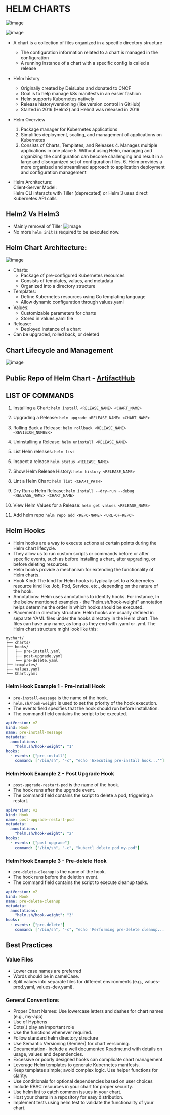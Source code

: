 # HELM CHARTS
![image](https://github.com/imprateeksh/knowledge-center/assets/78964991/6d4ae1ed-13da-485c-b265-a89003f4151e)

![image](https://github.com/imprateeksh/knowledge-center/assets/78964991/9b901498-75c8-4e66-b2e6-cf790ccf7475)

 - A chart is a collection of files organized in a specific directory structure
   - The configuration information related to a chart is managed in the configuration
   - A running instance of a chart with a specific config is called a release
 
 - Helm history
   - Originally created by DeisLabs and donated to CNCF
   - Goal is to help manage k8s manifests in an easier fashion
   - Helm supports Kubernetes natively
   - Release history/versioning (like version control in GitHub)
   - Started in 2016 (Helm2) and Helm3 was released in 2019

 - Helm Overview
	1. Package manager for Kubernetes applications
	2. Simplifies deployment, scaling, and management of applications on Kubernetes
	3. Consists of Charts, Templates, and Releases
        4. Manages multiple applications in one place
        5. Without using Helm, managing and organizing the configuration can become challenging and result in a large and disorganized set of configuration files.
        6. Helm provides a more organized and streamlined approach to application deployment and configuration management
	
 - Helm Architecture:
<br>Client-Server Model:
	<br>Helm CLI interacts with Tiller (deprecated) or Helm 3 uses direct Kubernetes API calls
## Helm2 Vs Helm3
 - Mainly removal of Tiller
   ![image](https://github.com/imprateeksh/knowledge-center/assets/78964991/30386b4f-2ef8-4888-af56-d2fc58493cac)
 - No more `helm init` is required to be executed now.

## Helm Chart Architecture:
![image](https://github.com/imprateeksh/knowledge-center/assets/78964991/1c854bda-7c60-4d29-bd9b-42c571c2e7e4)

   - Charts:
	 - Package of pre-configured Kubernetes resources
	 - Consists of templates, values, and metadata
	 - Organized into a directory structure
 - Templates:
	 -  Define Kubernetes resources using Go templating language
	 - Allow dynamic configuration through values.yaml
 - Values:
	- Customizable parameters for charts
	- Stored in values.yaml file
 - Release:
	- Deployed instance of a chart
  - Can be upgraded, rolled back, or deleted

## Chart Lifecycle and Management
![image](https://github.com/imprateeksh/knowledge-center/assets/78964991/6c859115-9229-4dd2-9a61-fe9a4dd85a0f)


## Public Repo of Helm Chart - [ArtifactHub](https://artifacthub.io/)

## LIST OF COMMANDS

1. Installing a Chart:
`helm install <RELEASE_NAME> <CHART_NAME> `

2. Upgrading a Release:
`helm upgrade <RELEASE_NAME> <CHART_NAME>` 

3. Rolling Back a Release:
	`helm rollback <RELEASE_NAME> <REVISION_NUMBER>`

4. Uninstalling a Release:
`helm uninstall <RELEASE_NAME>`

5. List Helm releases:
   `helm list`
6. Inspect a release
   `helm status <RELEASE_NAME>`

7. Show Helm Release History:
`helm history <RELEASE_NAME>`

8. Lint a Helm Chart:
`helm lint <CHART_PATH>`

9. Dry Run a Helm Release:
`helm install --dry-run --debug <RELEASE_NAME> <CHART_NAME>`

10. View Helm Values for a Release:
`helm get values <RELEASE_NAME>`

11. Add helm repo
`helm repo add <REPO-NAME> <URL-OF-REPO>`

## Helm Hooks
 - Helm hooks are a way to execute actions at certain points during the Helm chart lifecycle. 
 - They allow us to run custom scripts or commands before or after specific events, such as before installing a chart, after upgrading, or before deleting resources.
 - Helm hooks provide a mechanism for extending the functionality of Helm charts.
 - Hook Kind: The kind for Helm hooks is typically set to a Kubernetes resource kind like Job, Pod, Service, etc., depending on the nature of the hook.
 - Annotations: Helm uses annotations to identify hooks. For instance, In the below mentioned examples - the "helm.sh/hook-weight" annotation helps determine the order in which hooks should be executed.
 - Placement in directory structure: Helm hooks are usually defined in separate YAML files under the hooks directory in the Helm chart. The files can have any name, as long as they end with .yaml or .yml. The Helm chart structure might look like this:<br>
```
mychart/
├── charts/
├── hooks/
│   ├── pre-install.yaml
│   ├── post-upgrade.yaml
│   └── pre-delete.yaml
├── templates/
├── values.yaml
└── Chart.yaml

```
### Helm Hook Example 1 - Pre-install Hook
 - `pre-install-message` is the name of the hook.
 - `helm.sh/hook-weight` is used to set the priority of the hook execution.
 - The events field specifies that the hook should run before installation.
 - The command field contains the script to be executed.

```yaml
apiVersion: v2
kind: Hook
name: pre-install-message
metadata:
  annotations:
    "helm.sh/hook-weight": "1"
hooks:
  - events: ["pre-install"]
    command: ["/bin/sh", "-c", "echo 'Executing pre-install hook...'"]

```
### Helm Hook Example 2 - Post Upgrade Hook
 - `post-upgrade-restart-pod` is the name of the hook.
 - The hook runs after the upgrade event.
 - The command field contains the script to delete a pod, triggering a restart.

```yaml
apiVersion: v2
kind: Hook
name: post-upgrade-restart-pod
metadata:
  annotations:
    "helm.sh/hook-weight": "2"
hooks:
  - events: ["post-upgrade"]
    command: ["/bin/sh", "-c", "kubectl delete pod my-pod"]

```

### Helm Hook Example 3 - Pre-delete Hook
 - `pre-delete-cleanup` is the name of the hook.
 - The hook runs before the deletion event.
 - The command field contains the script to execute cleanup tasks.
```yaml
apiVersion: v2
kind: Hook
name: pre-delete-cleanup
metadata:
  annotations:
    "helm.sh/hook-weight": "3"
hooks:
  - events: ["pre-delete"]
    command: ["/bin/sh", "-c", "echo 'Performing pre-delete cleanup...'"]

```

## Best Practices
### Value Files
 - Lower case names are preferred
 - Words should be in camelCase.
 - Split values into separate files for different environments (e.g., values-prod.yaml, values-dev.yaml).
### General Conventions
 - Proper Chart Names: Use lowercase letters and dashes for chart names (e.g., my-app)
 - Use of Hyphens
 - Dots(.) play an important role
 - Use the functions whenever required.
 - Follow standard helm directory structure
 - Use Semantic Versioning (SemVer) for chart versioning.
 - Documentation- Include a well documented Readme.md with details on usage, values and dependencies.
 - Excessive or poorly designed hooks can complicate chart management.
 - Leverage Helm templates to generate Kubernetes manifests.
 - Keep templates simple; avoid complex logic. Use helper functions for clarity.
 - Use conditionals for optional dependencies based on user choices
 - Include RBAC resources in your chart for proper security.
 - Use helm lint to catch common issues in your chart.
 - Host your charts in a repository for easy distribution.
 - Implement tests using helm test to validate the functionality of your chart.
